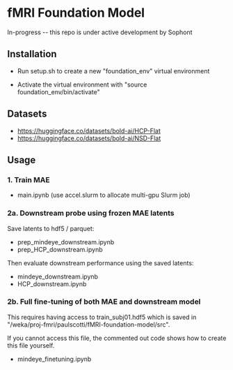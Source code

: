 # fMRI Foundation Model

In-progress -- this repo is under active development by Sophont

## Installation

- Run setup.sh to create a new "foundation_env" virtual environment

- Activate the virtual environment with "source foundation_env/bin/activate"

## Datasets

- https://huggingface.co/datasets/bold-ai/HCP-Flat
- https://huggingface.co/datasets/bold-ai/NSD-Flat

## Usage

### 1. Train MAE

- main.ipynb (use accel.slurm to allocate multi-gpu Slurm job)

### 2a. Downstream probe using frozen MAE latents

Save latents to hdf5 / parquet:

- prep_mindeye_downstream.ipynb
- prep_HCP_downstream.ipynb

Then evaluate downstream performance using the saved latents:

- mindeye_downstream.ipynb
- HCP_downstream.ipynb

### 2b. Full fine-tuning of both MAE and downstream model

This requires having access to train_subj01.hdf5 which is saved in "/weka/proj-fmri/paulscotti/fMRI-foundation-model/src".

If you cannot access this file, the commented out code shows how to create this file yourself.

- mindeye_finetuning.ipynb
